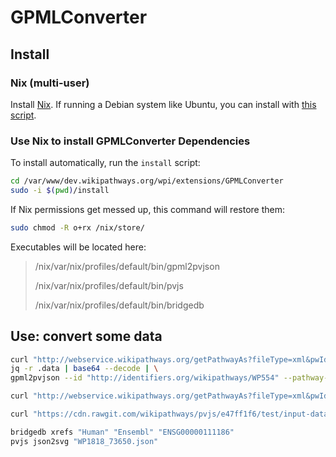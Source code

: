 # GPMLConverter

## Install

### Nix (multi-user)
Install [Nix](https://nixos.org/nix/). If running a Debian system like Ubuntu, you can install with [this script](https://github.com/ariutta/nix-install-deb-multi-user).

### Use Nix to install GPMLConverter Dependencies

To install automatically, run the `install` script:
```sh
cd /var/www/dev.wikipathways.org/wpi/extensions/GPMLConverter
sudo -i $(pwd)/install
```

If Nix permissions get messed up, this command will restore them:
```sh
sudo chmod -R o+rx /nix/store/
```

Executables will be located here:
> /nix/var/nix/profiles/default/bin/gpml2pvjson
>
> /nix/var/nix/profiles/default/bin/pvjs
>
> /nix/var/nix/profiles/default/bin/bridgedb

## Use: convert some data

```sh
curl "http://webservice.wikipathways.org/getPathwayAs?fileType=xml&pwId=WP554&revision=77712&format=json" | \
jq -r .data | base64 --decode | \
gpml2pvjson --id "http://identifiers.org/wikipathways/WP554" --pathway-version "77712"

curl "http://webservice.wikipathways.org/getPathwayAs?fileType=xml&pwId=WP554&revision=77712&format=xml" | xpath "*/ns1:data/text()" | base64 --decode | gpml2pvjson --id "http://identifiers.org/wikipathways/WP554" --pathway-version "77712"

curl "https://cdn.rawgit.com/wikipathways/pvjs/e47ff1f6/test/input-data/troublesome-pathways/WP1818_73650.gpml" | gpml2pvjson --id "http://identifiers.org/wikipathways/WP1818" --pathway-version "73650" > "WP1818_73650.json"

bridgedb xrefs "Human" "Ensembl" "ENSG00000111186"
pvjs json2svg "WP1818_73650.json"
```

